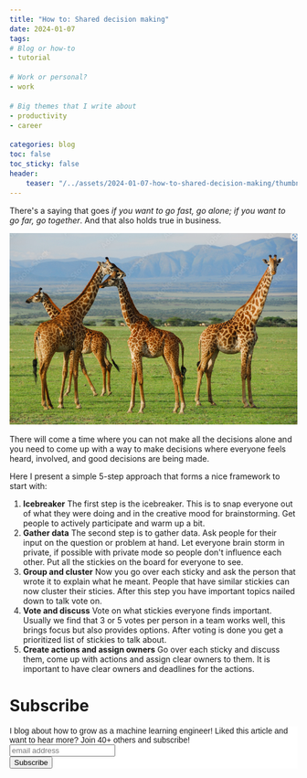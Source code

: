 ```yaml
---
title: "How to: Shared decision making"
date: 2024-01-07
tags:
# Blog or how-to
- tutorial

# Work or personal?
- work

# Big themes that I write about
- productivity
- career

categories: blog
toc: false
toc_sticky: false
header:
    teaser: "/../assets/2024-01-07-how-to-shared-decision-making/thumbnail.png"
---
```

<!-- ctrl + alt + v -->

<!-- Checklist:
Title = insight
Interesting 1st sentence
Short and concise -->

<!-- 1. interesting hook -->
There's a saying that goes *if you want to go fast, go alone; if you want to go far, go together*. And that also holds true in business. 

![](/../assets/2024-01-07-how-to-shared-decision-making/2024-01-07-18-30-29.png)

There will come a time where you can not make all the decisions alone and you need to come up with a way to make decisions where everyone feels heard, involved, and good decisions are being made. 

Here I present a simple 5-step approach that forms a nice framework to start with: 

1. **Icebreaker** The first step is the icebreaker. This is to snap everyone out of what they were doing and in the creative mood for brainstorming. Get people to actively participate and warm up a bit. 
2. **Gather data** The second step is to gather data. Ask people for their input on the question or problem at hand. Let everyone brain storm in private, if possible with private mode so people don't influence each other. Put all the stickies on the board for everyone to see.
3. **Group and cluster** Now you go over each sticky and ask the person that wrote it to explain what he meant. People that have similar stickies can now cluster their sticies. After this step you have important topics nailed down to talk vote on.
4. **Vote and discuss** Vote on what stickies everyone finds important. Usually we find that 3 or 5 votes per person in a team works well, this brings focus but also provides options. After voting is done you get a prioritized list of stickies to talk about. 
5. **Create actions and assign owners** Go over each sticky and discuss them, come up with actions and assign clear owners to them. It is important to have clear owners and deadlines for the actions.

# Subscribe
<!-- Begin Mailchimp Signup Form -->
<link href="//cdn-images.mailchimp.com/embedcode/horizontal-slim-10_7.css" rel="stylesheet" type="text/css">
<style type="text/css">
#mc_embed_signup{background:#fff; clear:left; font:14px Helvetica,Arial,sans-serif; width:100%;}
/* Add your own Mailchimp form style overrides in your site stylesheet or in this style block.
    We recommend moving this block and the preceding CSS link to the HEAD of your HTML file. */
</style>
<div id="mc_embed_signup">
<form action="https://gmail.us3.list-manage.com/subscribe/post?u=92fe86c389878585bc87837e8&amp;id=50543deff9" method="post" id="mc-embedded-subscribe-form" name="mc-embedded-subscribe-form" class="validate" target="_blank" novalidate>
    <div id="mc_embed_signup_scroll">
<label for="mce-EMAIL">I blog about how to grow as a machine learning engineer! Liked this article and want to hear more? Join 40+ others and subscribe!</label>
<input type="email" value="" name="EMAIL" class="email" id="mce-EMAIL" placeholder="email address" required>
    <!-- real people should not fill this in and expect good things - do not remove this or risk form bot signups-->
    <div style="position: absolute; left: -5000px;" aria-hidden="true"><input type="text" name="b_92fe86c389878585bc87837e8_50543deff9" tabindex="-1" value=""></div>
    <div class="clear"><input type="submit" value="Subscribe" name="subscribe" id="mc-embedded-subscribe" class="button"></div>
    </div>
</form>
</div>
<!--End mc_embed_signup-->
    